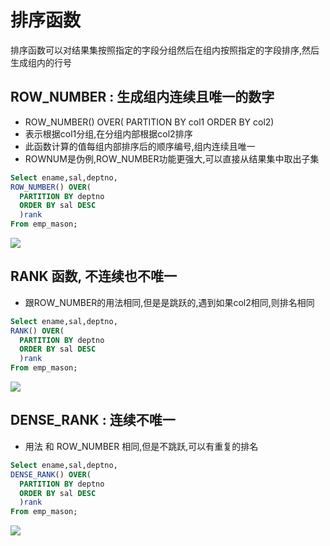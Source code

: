

# 排序函数



排序函数可以对结果集按照指定的字段分组然后在组内按照指定的字段排序,然后生成组内的行号

## ROW_NUMBER : 生成组内连续且唯一的数字

- ROW_NUMBER() OVER( PARTITION BY col1 ORDER BY col2)
- 表示根据col1分组,在分组内部根据col2排序
- 此函数计算的值每组内部排序后的顺序编号,组内连续且唯一
- ROWNUM是伪例,ROW_NUMBER功能更强大,可以直接从结果集中取出子集
```sql
Select ename,sal,deptno,
ROW_NUMBER() OVER(
  PARTITION BY deptno
  ORDER BY sal DESC
  )rank
From emp_mason;
```

![](http://oz2u8kxpt.bkt.clouddn.com/17-12-27/72982625.jpg)


## RANK 函数, 不连续也不唯一  
- 跟ROW_NUMBER的用法相同,但是是跳跃的,遇到如果col2相同,则排名相同
```sql
Select ename,sal,deptno,
RANK() OVER(
  PARTITION BY deptno
  ORDER BY sal DESC
  )rank
From emp_mason;

```
![](http://oz2u8kxpt.bkt.clouddn.com/17-12-27/76763614.jpg)


## DENSE_RANK : 连续不唯一
- 用法 和 ROW_NUMBER 相同,但是不跳跃,可以有重复的排名
```sql
Select ename,sal,deptno,
DENSE_RANK() OVER(
  PARTITION BY deptno
  ORDER BY sal DESC
  )rank
From emp_mason;
```
![](http://oz2u8kxpt.bkt.clouddn.com/17-12-27/22380167.jpg)

